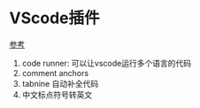 # VScode插件

[参考](https://www.bilibili.com/video/BV12f4y1F7GX)

1. code runner: 可以让vscode运行多个语言的代码
2. comment anchors 
3. tabnine 自动补全代码
4. 中文标点符号转英文

